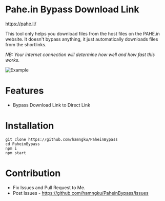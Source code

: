 # Pahe.in Bypass Download Link
https://pahe.li/

This tool only helps you download files from the host files on the PAHE.in website. It doesn't bypass anything, it just automatically downloads files from the shortlinks.

*NB: Your internet connection will determine how well and how fast this works.*

![Example](https://github.com/hamngku/PaheinBypass/assets/142080978/6e60e3c6-c241-4765-a431-4d9820416b14)

# Features
- Bypass Download Link to Direct Link

# Installation
```
git clone https://github.com/hamngku/PaheinBypass
cd PaheinBypass
npm i
npm start
```

# Contribution
- Fix Issues and Pull Request to Me.
- Post Issues - https://github.com/hamngku/PaheinBypass/issues
